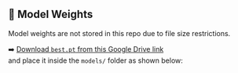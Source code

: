 ## 🧠 Model Weights

Model weights are not stored in this repo due to file size restrictions.

➡️ [Download `best.pt` from this Google Drive link](https://drive.google.com/uc?id=161EpaKvD936YrBxyIblu-qgr4slaMFil)  
and place it inside the `models/` folder as shown below:

